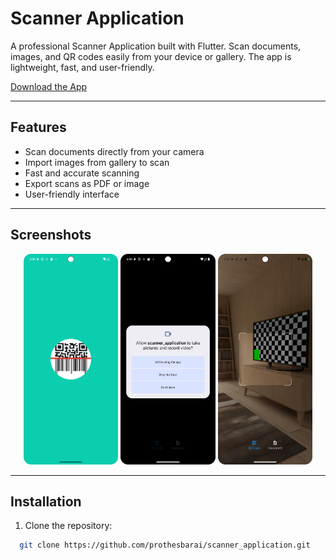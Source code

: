 # Scanner Application

A professional Scanner Application built with Flutter. Scan documents, images, and QR codes easily from your device or gallery. The app is lightweight, fast, and user-friendly.

[Download the App](https://github.com/prothesbarai/scanner_application/tree/main/assets/apk_file)

---

## Features

- Scan documents directly from your camera
- Import images from gallery to scan
- Fast and accurate scanning
- Export scans as PDF or image
- User-friendly interface

---

## Screenshots

<p align="center">
  <img src="./assets/images/img1.png" width="30%" />
  <img src="./assets/images/img2.png" width="30%" />
  <img src="./assets/images/img3.png" width="30%" />
</p>

---

## Installation

1. Clone the repository:
```bash
  git clone https://github.com/prothesbarai/scanner_application.git
```
